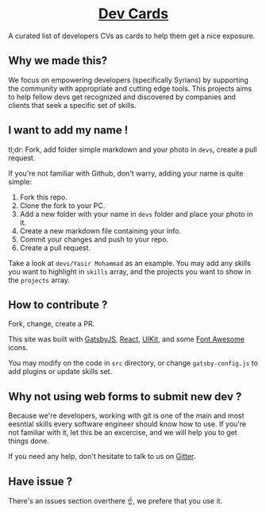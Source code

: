 <h1 align="center">
  <a href="https://devcards.devtech.tools">Dev Cards</a>
</h1>

A curated list of developers CVs as cards to help them get a nice exposure.


## Why we made this?

We focus on empowering developers (specifically Syrians) by supporting the community with appropriate and cutting edge tools. This projects aims to help fellow devs get recognized and discovered by companies and clients that seek a specific set of skills.


## I want to add my name !

tl;dr: Fork, add folder simple markdown and your photo in `devs`, create a pull request.

If you're not familiar with Github, don't warry, adding your name is quite simple:

1. Fork this repo.
2. Clone the fork to your PC.
3. Add a new folder with your name in `devs` folder and place your photo in it.
4. Create a new markdown file containing your info.
5. Commit your changes and push to your repo.
6. Create a pull request.

Take a look at `devs/Yasir Mohammad` as an example. You may add any skills you want to highlight in `skills` array, and the projects you want to show in the `projects` array.


## How to contribute ?

Fork, change, create a PR.

This site was built with [GatsbyJS](https://www.gatsbyjs.org/), [React](https://www.gatsbyjs.org/), [UIKit](https://getuikit.com/), and some [Font Awesome](https://fontawesome.com) icons.

You may modify on the code in `src` directory, or change `gatsby-config.js` to add plugins or update skills set.


## Why not using web forms to submit new dev ?

Because we're developers, working with git is one of the main and most eesntial skills every software engineer should know how to use. If you're not familiar with it, let this be an excercise, and we will help you to get things done.

If you need any help, don't hesitate to talk to us on [Gitter](https://gitter.im/DevTechMena/DevCards).


## Have issue ?

There's an issues section overthere ☝, we prefere that you use it.
